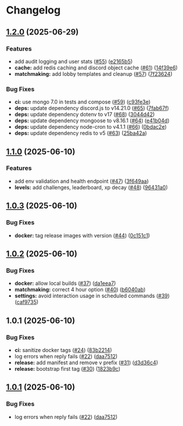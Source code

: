 # Changelog

## [1.2.0](https://github.com/theepicsaxguy/Pedro-Bot/compare/1.1.0...1.2.0) (2025-06-29)


### Features

* add audit logging and user stats ([#55](https://github.com/theepicsaxguy/Pedro-Bot/issues/55)) ([e2165b5](https://github.com/theepicsaxguy/Pedro-Bot/commit/e2165b59bc35733031790a98174a4ebffd65699e))
* **cache:** add redis caching and discord object cache ([#61](https://github.com/theepicsaxguy/Pedro-Bot/issues/61)) ([14f39e6](https://github.com/theepicsaxguy/Pedro-Bot/commit/14f39e6345553c0cd3c60837d7709d5b994cb6d5))
* **matchmaking:** add lobby templates and cleanup ([#57](https://github.com/theepicsaxguy/Pedro-Bot/issues/57)) ([7f23624](https://github.com/theepicsaxguy/Pedro-Bot/commit/7f236244ad0425d65c7210c9e9eba1af019dffa8))


### Bug Fixes

* **ci:** use mongo 7.0 in tests and compose ([#59](https://github.com/theepicsaxguy/Pedro-Bot/issues/59)) ([c93fe3e](https://github.com/theepicsaxguy/Pedro-Bot/commit/c93fe3e7c21593007c084a7addfd97f246285c54))
* **deps:** update dependency discord.js to v14.21.0 ([#65](https://github.com/theepicsaxguy/Pedro-Bot/issues/65)) ([7fab67f](https://github.com/theepicsaxguy/Pedro-Bot/commit/7fab67fa9554e508e494d960fcbb63be04e8742f))
* **deps:** update dependency dotenv to v17 ([#68](https://github.com/theepicsaxguy/Pedro-Bot/issues/68)) ([3044d42](https://github.com/theepicsaxguy/Pedro-Bot/commit/3044d42c0a5c1c6859b999f82ea92098f914b896))
* **deps:** update dependency mongoose to v8.16.1 ([#64](https://github.com/theepicsaxguy/Pedro-Bot/issues/64)) ([e41b04d](https://github.com/theepicsaxguy/Pedro-Bot/commit/e41b04d6be571c74da0052b89eb3c9f3d84381a8))
* **deps:** update dependency node-cron to v4.1.1 ([#66](https://github.com/theepicsaxguy/Pedro-Bot/issues/66)) ([0bdac2e](https://github.com/theepicsaxguy/Pedro-Bot/commit/0bdac2e9a81866f6003339634701f93efa69107f))
* **deps:** update dependency redis to v5 ([#63](https://github.com/theepicsaxguy/Pedro-Bot/issues/63)) ([25ba42a](https://github.com/theepicsaxguy/Pedro-Bot/commit/25ba42a6cd772927ce4a752bb30e24de19f8eeee))

## [1.1.0](https://github.com/theepicsaxguy/Pedro-Bot/compare/1.0.3...1.1.0) (2025-06-10)


### Features

* add env validation and health endpoint ([#47](https://github.com/theepicsaxguy/Pedro-Bot/issues/47)) ([3f649aa](https://github.com/theepicsaxguy/Pedro-Bot/commit/3f649aaa0d3f3280c98b50091ed0a72d5c266055))
* **levels:** add challenges, leaderboard, xp decay ([#48](https://github.com/theepicsaxguy/Pedro-Bot/issues/48)) ([96431a0](https://github.com/theepicsaxguy/Pedro-Bot/commit/96431a0bd12f7392468dd972ebc375f24f4fbabc))

## [1.0.3](https://github.com/theepicsaxguy/Pedro-Bot/compare/1.0.2...1.0.3) (2025-06-10)


### Bug Fixes

* **docker:** tag release images with version ([#44](https://github.com/theepicsaxguy/Pedro-Bot/issues/44)) ([0c151c1](https://github.com/theepicsaxguy/Pedro-Bot/commit/0c151c1e92a71bc2b336b330c2b3d2f7dbf2459a))

## [1.0.2](https://github.com/theepicsaxguy/Pedro-Bot/compare/1.0.1...1.0.2) (2025-06-10)


### Bug Fixes

* **docker:** allow local builds ([#37](https://github.com/theepicsaxguy/Pedro-Bot/issues/37)) ([da1eea7](https://github.com/theepicsaxguy/Pedro-Bot/commit/da1eea72a107f790e17754edab6cfc93a3dcb164))
* **matchmaking:** correct 4 hour option ([#40](https://github.com/theepicsaxguy/Pedro-Bot/issues/40)) ([b6040ab](https://github.com/theepicsaxguy/Pedro-Bot/commit/b6040aba324700c28a31f9f0ab26f46667c37442))
* **settings:** avoid interaction usage in scheduled commands ([#39](https://github.com/theepicsaxguy/Pedro-Bot/issues/39)) ([caf9735](https://github.com/theepicsaxguy/Pedro-Bot/commit/caf9735ff1231291e37583a26dd50470ccd96ae1))

## 1.0.1 (2025-06-10)


### Bug Fixes

* **ci:** sanitize docker tags ([#24](https://github.com/theepicsaxguy/Pedro-Bot/issues/24)) ([83b2214](https://github.com/theepicsaxguy/Pedro-Bot/commit/83b22140b7d8145e9c212b634aec9c06aa8e6cd9))
* log errors when reply fails ([#22](https://github.com/theepicsaxguy/Pedro-Bot/issues/22)) ([daa7512](https://github.com/theepicsaxguy/Pedro-Bot/commit/daa75124eb8729f8c75a3bc25234c2d5c9ddf734))
* **release:** add manifest and remove v prefix ([#31](https://github.com/theepicsaxguy/Pedro-Bot/issues/31)) ([d3d36c4](https://github.com/theepicsaxguy/Pedro-Bot/commit/d3d36c48d36dd91ccee63bba0235469b49b90b7f))
* **release:** bootstrap first tag ([#30](https://github.com/theepicsaxguy/Pedro-Bot/issues/30)) ([1823b9c](https://github.com/theepicsaxguy/Pedro-Bot/commit/1823b9c6fb76755c4919aeb5ed4f04ebe97b051f))

## [1.0.1](https://github.com/theepicsaxguy/Pedro-Bot/compare/pedro-bot-v1.0.0...pedro-bot-v1.0.1) (2025-06-10)


### Bug Fixes

* log errors when reply fails ([#22](https://github.com/theepicsaxguy/Pedro-Bot/issues/22)) ([daa7512](https://github.com/theepicsaxguy/Pedro-Bot/commit/daa75124eb8729f8c75a3bc25234c2d5c9ddf734))
